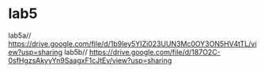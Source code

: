# lab5
lab5a//
https://drive.google.com/file/d/1b9ley5YIZi023UUN3Mc0OY3ON5HV4tTL/view?usp=sharing
lab5b//
https://drive.google.com/file/d/187O2C-0sfHgzsAkyyYn9SaagxF1cJtEv/view?usp=sharing
